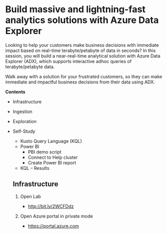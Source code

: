 #  Build massive and lightning-fast analytics solutions with Azure Data Explorer  
 
 Looking to help your customers make business decisions with immediate impact based on real-time terabyte/petabyte of data in seconds? In this session, you will build a near-real-time analytical solution with Azure Data Explorer (ADX), which supports interactive adhoc queries of terabyte/petabyte data.  
 
 Walk away with a solution for your frustrated customers, so they can make immediate and impactful business decisions from their data using ADX.  
 
**Contents**
 
 <!-- TOC -->

- Infrastructure  
- Ingestion  
- Exploration
- Self-Study  
  - Kusto Query Language (KQL)  
  - Power BI  
      - PBI demo script  
      - Connect to Help cluster  
      - Create Power BI report  
   - KQL – Results   
   
  <!-- TOC -->  
  
    ## Infrastructure  
   
     1.	Open Lab 
    
         -  http://bit.ly/2WCFDdz  
     
      
     2. Open Azure portal in private mode  
    
        -  https://portal.azure.com
      
  
  
   

   
   
